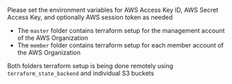 Please set the environment variables for AWS Access Key ID, AWS Secret Access Key, and optionally AWS session token as needed

* The `master` folder contains terraform setup for the management account of the AWS Organization
* The `member` folder contains terraform setup for each member account of the AWS Organization

Both folders terraform setup is being done remotely using `terraform_state_backend` and individual S3 buckets